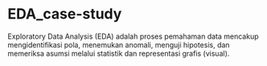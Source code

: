 # EDA_case-study
Exploratory Data Analysis (EDA) adalah proses pemahaman data mencakup mengidentifikasi pola, menemukan anomali, menguji hipotesis, dan memeriksa asumsi melalui statistik dan representasi grafis (visual).
